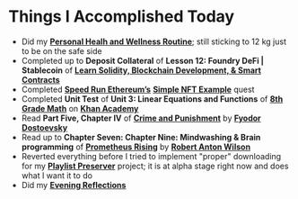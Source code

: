 # Things I Accomplished Today

- Did my **[Personal Healh and Wellness Routine](../../routines/2024/personal-health-and-wellness-routine/personal-health-and-wellness-routine-2024-week-11)**; still sticking to 12 kg just to be on the safe side
- Completed up to **Deposit Collateral** of **Lesson 12: Foundry DeFi | Stablecoin** of **[Learn Solidity, Blockchain Development, & Smart Contracts](https://www.youtube.com/watch?v=umepbfKp5rI)**
- Completed **[Speed Run Ethereum’s](https://speedrunethereum.com)** **[Simple NFT Example](https://speedrunethereum.com/challenge/simple-nft-example)** quest
- Completed **Unit Test** of **Unit 3: Linear Equations and Functions** of **[8th Grade Math](https://www.khanacademy.org/math/cc-eighth-grade-math)** on **[Khan Academy](https://www.khanacademy.org)**
- Read **Part Five, Chapter IV** of **[Crime and Punishment](https://www.goodreads.com/book/show/7144.Crime_and_Punishment)** by **[Fyodor Dostoevsky](https://www.goodreads.com/author/show/3137322.Fyodor_Dostoevsky)**
- Read up to **Chapter Seven: Chapter Nine: Mindwashing & Brain programming** of **[Prometheus Rising](https://www.goodreads.com/book/show/28597.Prometheus_Rising)** by **[Robert Anton Wilson](https://www.goodreads.com/author/show/2918.Robert_Anton_Wilson)**
- Reverted everything before I tried to implement "proper" downloading for my **[Playlist Preserver](https://github.com/evorhard/Playlist-Preserver)** project; it is at alpha stage right now and does what I want it to do
- Did my **[Evening Reflections](../../routines/evening-reflections.md)**
